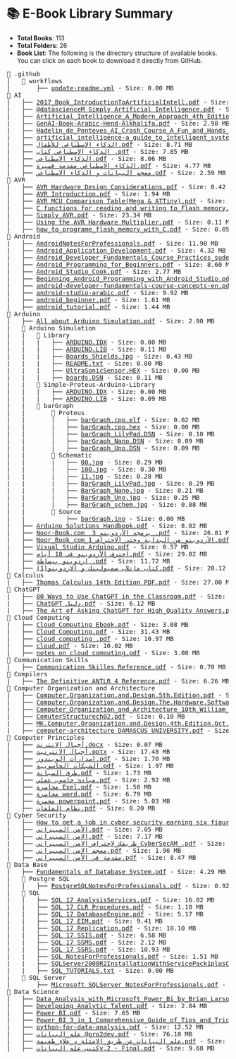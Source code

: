 

<!-- FILE_STRUCTURE_START -->


# 📚 E-Book Library Summary

- **Total Books**: 113
- **Total Folders**: 26
- **Book List**: The following is the directory structure of available books. You can click on each book to download it directly from GitHub.
    

<pre>📂 .github
|   📂 workflows
|       ├── <a href='https%3A//github.com/yourusername/yourrepo/raw/main/update-readme.yml'>update-readme.yml</a> - Size: 0.00 MB
📂 AI
|   ├── <a href='https%3A//github.com/yourusername/yourrepo/raw/main/2017_Book_IntroductionToArtificialIntell.pdf'>2017_Book_IntroductionToArtificialIntell.pdf</a> - Size: 7.55 MB
|   ├── <a href='https%3A//github.com/yourusername/yourrepo/raw/main/%40datascienceM%20Simply%20Artificial%20Intelligence.pdf'>@datascienceM Simply Artificial Intelligence.pdf</a> - Size: 11.86 MB
|   ├── <a href='https%3A//github.com/yourusername/yourrepo/raw/main/Artificial_Intelligence_A_Modern_Approach_4th_Edition_Peter_Norvig.pdf'>Artificial_Intelligence_A_Modern_Approach_4th_Edition_Peter_Norvig.pdf</a> - Size: 21.14 MB
|   ├── <a href='https%3A//github.com/yourusername/yourrepo/raw/main/GenAI-Book-Arabic-Hend-Alkhalifa.pdf'>GenAI-Book-Arabic-Hend-Alkhalifa.pdf</a> - Size: 2.98 MB
|   ├── <a href='https%3A//github.com/yourusername/yourrepo/raw/main/Hadelin_de_Ponteves_AI_Crash_Course_A_Fun_and_Hands_On_Introduction.pdf'>Hadelin_de_Ponteves_AI_Crash_Course_A_Fun_and_Hands_On_Introduction.pdf</a> - Size: 9.44 MB
|   ├── <a href='https%3A//github.com/yourusername/yourrepo/raw/main/artificial_intelligence-a_guide_to_intelligent_systems-1.pdf'>artificial_intelligence-a_guide_to_intelligent_systems-1.pdf</a> - Size: 10.73 MB
|   ├── <a href='https%3A//github.com/yourusername/yourrepo/raw/main/%D8%A7%D9%84%D8%B0%D9%83%D8%A7%D8%A1%20%D8%A7%D9%84%D8%A5%D8%B5%D8%B7%D9%86%D8%A7%D8%B9%D9%8A%20%D9%84%D9%84%D8%A3%D8%B7%D9%81%D8%A7%D9%84.pdf'>الذكاء الإصطناعي للأطفال.pdf</a> - Size: 8.71 MB
|   ├── <a href='https%3A//github.com/yourusername/yourrepo/raw/main/%D8%A7%D9%84%D8%B0%D9%83%D8%A7%D8%A1%20%D8%A7%D9%84%D8%A7%D8%B5%D8%B7%D9%86%D8%A7%D8%B9%D9%8A%20%D9%83%D8%AA%D8%A7%D8%A8%20.pdf'>الذكاء الاصطناعي كتاب .pdf</a> - Size: 7.85 MB
|   ├── <a href='https%3A//github.com/yourusername/yourrepo/raw/main/%D8%A7%D9%84%D8%B0%D9%83%D8%A7%D8%A1%20%D8%A7%D9%84%D8%A7%D8%B5%D8%B7%D9%86%D8%A7%D8%B9%D9%8A.pdf'>الذكاء الاصطناعي.pdf</a> - Size: 8.06 MB
|   ├── <a href='https%3A//github.com/yourusername/yourrepo/raw/main/%D8%A7%D9%84%D8%B0%D9%83%D8%A7%D8%A1_%D8%A7%D9%84%D8%A7%D8%B5%D8%B7%D9%86%D8%A7%D8%B9%D9%8A%20%D9%85%D9%82%D8%AF%D9%85%D8%A9%20%D9%82%D8%B5%D9%8A%D8%B1%D8%A9.pdf'>الذكاء_الاصطناعي مقدمة قصيرة.pdf</a> - Size: 4.77 MB
|   ├── <a href='https%3A//github.com/yourusername/yourrepo/raw/main/%D9%85%D8%B9%D8%AC%D9%85%20%D8%A7%D9%84%D8%A8%D9%8A%D8%A7%D9%86%D8%A7%D8%AA%20%D9%88%20%D8%A7%D9%84%D8%B0%D9%83%D8%A7%D8%A1%20%D8%A7%D9%84%D8%A7%D8%B5%D8%B7%D9%86%D8%A7%D8%B9%D9%8A.pdf'>معجم البيانات و الذكاء الاصطناعي.pdf</a> - Size: 2.59 MB
📂 AVR
|   ├── <a href='https%3A//github.com/yourusername/yourrepo/raw/main/AVR%20Hardware%20Design%20Considerations.pdf'>AVR Hardware Design Considerations.pdf</a> - Size: 0.42 MB
|   ├── <a href='https%3A//github.com/yourusername/yourrepo/raw/main/AVR%20Introduction.pdf'>AVR Introduction.pdf</a> - Size: 1.94 MB
|   ├── <a href='https%3A//github.com/yourusername/yourrepo/raw/main/AVR%20MCU%20Comparison%20Table%28Mega%20%26%20ATTiny%29.pdf'>AVR MCU Comparison Table(Mega & ATTiny).pdf</a> - Size: 0.06 MB
|   ├── <a href='https%3A//github.com/yourusername/yourrepo/raw/main/C%20functions%20for%20reading%20and%20writing%20to_Flash%20memory.pdf'>C functions for reading and writing to_Flash memory.pdf</a> - Size: 0.05 MB
|   ├── <a href='https%3A//github.com/yourusername/yourrepo/raw/main/Simply_AVR.pdf'>Simply_AVR.pdf</a> - Size: 23.34 MB
|   ├── <a href='https%3A//github.com/yourusername/yourrepo/raw/main/Using%20the%20AVR%20Hardware%20Multiplier.pdf'>Using the AVR Hardware Multiplier.pdf</a> - Size: 0.11 MB
|   ├── <a href='https%3A//github.com/yourusername/yourrepo/raw/main/how_to_programe_flash_memory_with_C.pdf'>how_to_programe_flash_memory_with_C.pdf</a> - Size: 0.05 MB
📂 Android
|   ├── <a href='https%3A//github.com/yourusername/yourrepo/raw/main/AndroidNotesForProfessionals.pdf'>AndroidNotesForProfessionals.pdf</a> - Size: 11.90 MB
|   ├── <a href='https%3A//github.com/yourusername/yourrepo/raw/main/Android_Application_Development.pdf'>Android_Application_Development.pdf</a> - Size: 4.32 MB
|   ├── <a href='https%3A//github.com/yourusername/yourrepo/raw/main/Android_Developer_Fundamentals_Course_Practices_sudevelopers_pdf.pdf'>Android_Developer_Fundamentals_Course_Practices_sudevelopers_pdf.pdf</a> - Size: 21.90 MB
|   ├── <a href='https%3A//github.com/yourusername/yourrepo/raw/main/Android_Programming_for_Beginners.pdf'>Android_Programming_for_Beginners.pdf</a> - Size: 8.60 MB
|   ├── <a href='https%3A//github.com/yourusername/yourrepo/raw/main/Android_Studio_Cook.pdf'>Android_Studio_Cook.pdf</a> - Size: 2.77 MB
|   ├── <a href='https%3A//github.com/yourusername/yourrepo/raw/main/Beginning_Android_Programming_with_Android_Studio.pdf'>Beginning_Android_Programming_with_Android_Studio.pdf</a> - Size: 10.71 MB
|   ├── <a href='https%3A//github.com/yourusername/yourrepo/raw/main/android-developer-fundamentals-course-concepts-en.pdf'>android-developer-fundamentals-course-concepts-en.pdf</a> - Size: 15.84 MB
|   ├── <a href='https%3A//github.com/yourusername/yourrepo/raw/main/android-studio-arabic.pdf'>android-studio-arabic.pdf</a> - Size: 9.92 MB
|   ├── <a href='https%3A//github.com/yourusername/yourrepo/raw/main/android_beginner.pdf'>android_beginner.pdf</a> - Size: 1.61 MB
|   ├── <a href='https%3A//github.com/yourusername/yourrepo/raw/main/android_tutorial.pdf'>android_tutorial.pdf</a> - Size: 1.44 MB
📂 Arduino
|   ├── <a href='https%3A//github.com/yourusername/yourrepo/raw/main/All%20about%20Arduino%20Simulation.pdf'>All about Arduino Simulation.pdf</a> - Size: 2.90 MB
|   📂 Arduino Simulation
|   |   📂 Library
|   |   |   ├── <a href='https%3A//github.com/yourusername/yourrepo/raw/main/ARDUINO.IDX'>ARDUINO.IDX</a> - Size: 0.00 MB
|   |   |   ├── <a href='https%3A//github.com/yourusername/yourrepo/raw/main/ARDUINO.LIB'>ARDUINO.LIB</a> - Size: 0.11 MB
|   |   |   ├── <a href='https%3A//github.com/yourusername/yourrepo/raw/main/Boards_Shields.jpg'>Boards_Shields.jpg</a> - Size: 0.43 MB
|   |   |   ├── <a href='https%3A//github.com/yourusername/yourrepo/raw/main/README.txt'>README.txt</a> - Size: 0.00 MB
|   |   |   ├── <a href='https%3A//github.com/yourusername/yourrepo/raw/main/UltraSonicSensor.HEX'>UltraSonicSensor.HEX</a> - Size: 0.00 MB
|   |   |   ├── <a href='https%3A//github.com/yourusername/yourrepo/raw/main/boards.DSN'>boards.DSN</a> - Size: 0.11 MB
|   |   📂 Simple-Proteus-Arduino-Library
|   |   |   ├── <a href='https%3A//github.com/yourusername/yourrepo/raw/main/ARDUINO.IDX'>ARDUINO.IDX</a> - Size: 0.00 MB
|   |   |   ├── <a href='https%3A//github.com/yourusername/yourrepo/raw/main/ARDUINO.LIB'>ARDUINO.LIB</a> - Size: 0.09 MB
|   |   📂 barGraph
|   |       📂 Proteus
|   |       |   ├── <a href='https%3A//github.com/yourusername/yourrepo/raw/main/barGraph.cpp.elf'>barGraph.cpp.elf</a> - Size: 0.02 MB
|   |       |   ├── <a href='https%3A//github.com/yourusername/yourrepo/raw/main/barGraph.cpp.hex'>barGraph.cpp.hex</a> - Size: 0.00 MB
|   |       |   ├── <a href='https%3A//github.com/yourusername/yourrepo/raw/main/barGraph_LilyPad.DSN'>barGraph_LilyPad.DSN</a> - Size: 0.10 MB
|   |       |   ├── <a href='https%3A//github.com/yourusername/yourrepo/raw/main/barGraph_Nano.DSN'>barGraph_Nano.DSN</a> - Size: 0.09 MB
|   |       |   ├── <a href='https%3A//github.com/yourusername/yourrepo/raw/main/barGraph_Uno.DSN'>barGraph_Uno.DSN</a> - Size: 0.09 MB
|   |       📂 Schematic
|   |       |   ├── <a href='https%3A//github.com/yourusername/yourrepo/raw/main/00.jpg'>00.jpg</a> - Size: 0.29 MB
|   |       |   ├── <a href='https%3A//github.com/yourusername/yourrepo/raw/main/100.jpg'>100.jpg</a> - Size: 0.30 MB
|   |       |   ├── <a href='https%3A//github.com/yourusername/yourrepo/raw/main/11.jpg'>11.jpg</a> - Size: 0.28 MB
|   |       |   ├── <a href='https%3A//github.com/yourusername/yourrepo/raw/main/BarGraph_LilyPad.jpg'>BarGraph_LilyPad.jpg</a> - Size: 0.29 MB
|   |       |   ├── <a href='https%3A//github.com/yourusername/yourrepo/raw/main/BarGraph_Nano.jpg'>BarGraph_Nano.jpg</a> - Size: 0.21 MB
|   |       |   ├── <a href='https%3A//github.com/yourusername/yourrepo/raw/main/BarGraph_Uno.jpg'>BarGraph_Uno.jpg</a> - Size: 0.25 MB
|   |       |   ├── <a href='https%3A//github.com/yourusername/yourrepo/raw/main/BarGraph_schem.jpg'>BarGraph_schem.jpg</a> - Size: 0.08 MB
|   |       📂 Source
|   |           ├── <a href='https%3A//github.com/yourusername/yourrepo/raw/main/barGraph.ino'>barGraph.ino</a> - Size: 0.00 MB
|   ├── <a href='https%3A//github.com/yourusername/yourrepo/raw/main/Arduino%20Solutions%20Handbook.pdf'>Arduino Solutions Handbook.pdf</a> - Size: 8.02 MB
|   ├── <a href='https%3A//github.com/yourusername/yourrepo/raw/main/Noor-Book.com%20%20%D8%A8%D8%B1%D9%85%D8%AC%D8%A9%20%D8%A7%D9%84%D8%A3%D8%B1%D8%AF%D9%88%D9%8A%D9%86%D9%88%203%20.pdf'>Noor-Book.com  برمجة الأردوينو 3 .pdf</a> - Size: 26.81 MB
|   ├── <a href='https%3A//github.com/yourusername/yourrepo/raw/main/Noor_Book_com_%D8%A7%D9%84%D8%A3%D8%B1%D8%AF%D9%88%D9%8A%D9%86%D9%88_%D9%85%D9%86_%D8%A7%D9%84%D8%A8%D8%AF%D8%A7%D9%8A%D8%A9_%D9%88%D8%AD%D8%AA%D9%89_%D8%A7%D9%84%D8%A7%D8%AD%D8%AA%D8%B1%D8%A7%D9%81_1.pdf'>Noor_Book_com_الأردوينو_من_البداية_وحتى_الاحتراف_1.pdf</a> - Size: 11.36 MB
|   ├── <a href='https%3A//github.com/yourusername/yourrepo/raw/main/Visual%20Studio%20Arduino.pdf'>Visual Studio Arduino.pdf</a> - Size: 0.57 MB
|   ├── <a href='https%3A//github.com/yourusername/yourrepo/raw/main/%D8%A7%D8%AD%D8%AA%D8%B1%D9%81%20%D8%A7%D9%84%D8%A3%D8%B1%D8%AF%D9%88%D9%8A%D9%86%D9%88%20%D9%81%D9%8A%2010%20%D8%A3%D9%8A%D8%A7%D9%85.pdf'>احترف الأردوينو في 10 أيام.pdf</a> - Size: 29.02 MB
|   ├── <a href='https%3A//github.com/yourusername/yourrepo/raw/main/%D8%A7%D8%B1%D8%AF%D9%88%D9%8A%D9%86%D9%88%20%D8%A8%D8%A8%D8%B3%D8%A7%D8%B7%D8%A9%20.pdf'>اردوينو ببساطة .pdf</a> - Size: 11.72 MB
|   ├── <a href='https%3A//github.com/yourusername/yourrepo/raw/main/%D9%83%D8%AA%D8%A7%D8%A8%20%D9%85%D8%A7%D8%AA%D9%84%D8%A7%D8%A8%20%D8%B3%D9%85%D9%8A%D9%88%D9%84%D9%8A%D9%86%D9%83%20%D9%88%20%D8%A7%D9%84%D8%A7%D8%B1%D8%AF%D9%88%D9%8A%D9%86%D9%88%281%29.pdf'>كتاب ماتلاب سميولينك و الاردوينو(1).pdf</a> - Size: 20.12 MB
📂 Calculus
|   ├── <a href='https%3A//github.com/yourusername/yourrepo/raw/main/Thomas%20Calculus%2014th%20Edition%20PDF.pdf'>Thomas Calculus 14th Edition PDF.pdf</a> - Size: 27.00 MB
📂 ChatGPT
|   ├── <a href='https%3A//github.com/yourusername/yourrepo/raw/main/80%20Ways%20to%20Use%20ChatGPT%20in%20the%20Classroom.pdf'>80 Ways to Use ChatGPT in the Classroom.pdf</a> - Size: 1.58 MB
|   ├── <a href='https%3A//github.com/yourusername/yourrepo/raw/main/ChatGPT%20%D8%AF%D9%84%D9%8A%D9%84.pdf'>ChatGPT دليل.pdf</a> - Size: 6.12 MB
|   ├── <a href='https%3A//github.com/yourusername/yourrepo/raw/main/The%20Art%20of%20Asking%20ChatGPT%20for%20High_Quality%20Answers.pdf'>The Art of Asking ChatGPT for High_Quality Answers.pdf</a> - Size: 0.53 MB
📂 Cloud Computing
|   ├── <a href='https%3A//github.com/yourusername/yourrepo/raw/main/Cloud%20Computing%20Ebook.pdf'>Cloud Computing Ebook.pdf</a> - Size: 3.08 MB
|   ├── <a href='https%3A//github.com/yourusername/yourrepo/raw/main/Cloud%20Computing.pdf'>Cloud Computing.pdf</a> - Size: 31.43 MB
|   ├── <a href='https%3A//github.com/yourusername/yourrepo/raw/main/cloud%20computing%20.pdf'>cloud computing .pdf</a> - Size: 10.97 MB
|   ├── <a href='https%3A//github.com/yourusername/yourrepo/raw/main/cloud.pdf'>cloud.pdf</a> - Size: 10.02 MB
|   ├── <a href='https%3A//github.com/yourusername/yourrepo/raw/main/notes%20on%20cloud%20computing.pdf'>notes on cloud computing.pdf</a> - Size: 3.08 MB
📂 Communication Skills
|   ├── <a href='https%3A//github.com/yourusername/yourrepo/raw/main/Communication%20Skilles%20Reference.pdf'>Communication Skilles Reference.pdf</a> - Size: 0.70 MB
📂 Compilers
|   ├── <a href='https%3A//github.com/yourusername/yourrepo/raw/main/The%20Definitive%20ANTLR%204%20Reference.pdf'>The Definitive ANTLR 4 Reference.pdf</a> - Size: 6.26 MB
📂 Computer Organization and Architecture
|   ├── <a href='https%3A//github.com/yourusername/yourrepo/raw/main/Computer.Organization.and.Design.5th.Edition.pdf'>Computer.Organization.and.Design.5th.Edition.pdf</a> - Size: 33.91 MB
|   ├── <a href='https%3A//github.com/yourusername/yourrepo/raw/main/Computer.Organization.and.Design.The.Hardware.Software.Interface.3rd.Ed.2004.pdf'>Computer.Organization.and.Design.The.Hardware.Software.Interface.3rd.Ed.2004.pdf</a> - Size: 50.05 MB
|   ├── <a href='https%3A//github.com/yourusername/yourrepo/raw/main/Computer_Organization_and_Architecture_10th_William_Stallings1_1.pdf'>Computer_Organization_and_Architecture_10th_William_Stallings1_1.pdf</a> - Size: 17.13 MB
|   ├── <a href='https%3A//github.com/yourusername/yourrepo/raw/main/ComuterStructurech02.pdf'>ComuterStructurech02.pdf</a> - Size: 0.10 MB
|   ├── <a href='https%3A//github.com/yourusername/yourrepo/raw/main/MK.Computer.Organization.and.Design.4th.Edition.Oct.2011-1.pdf'>MK.Computer.Organization.and.Design.4th.Edition.Oct.2011-1.pdf</a> - Size: 16.91 MB
|   ├── <a href='https%3A//github.com/yourusername/yourrepo/raw/main/computer-architecture%20DAMASCUS%20UNIVERSITY.pdf'>computer-architecture DAMASCUS UNIVERSITY.pdf</a> - Size: 3.04 MB
📂 Computer Principles
|   ├── <a href='https%3A//github.com/yourusername/yourrepo/raw/main/%D8%A3%D8%AC%D9%8A%D8%A7%D9%84%20%D8%A7%D9%84%D8%A7%D9%86%D8%AA%D8%B1%D9%86%D8%AA.docx'>أجيال الانترنت.docx</a> - Size: 0.07 MB
|   ├── <a href='https%3A//github.com/yourusername/yourrepo/raw/main/%D8%A3%D8%AC%D9%8A%D8%A7%D9%84%20%D8%A7%D9%84%D8%A7%D9%86%D8%AA%D8%B1%D9%86%D9%8A%D8%AA.pptx'>أجيال الانترنيت.pptx</a> - Size: 17.48 MB
|   ├── <a href='https%3A//github.com/yourusername/yourrepo/raw/main/%D8%A7%D8%B5%D8%AF%D8%A7%D8%B1%D8%A7%D8%AA%20%D8%A7%D9%84%D9%88%D9%8A%D9%86%D8%AF%D9%88%D8%B2.pdf'>اصدارات الويندوز.pdf</a> - Size: 1.70 MB
|   ├── <a href='https%3A//github.com/yourusername/yourrepo/raw/main/%D8%A7%D9%84%D8%B4%D8%A8%D9%83%D8%A7%D8%AA%20%D8%A7%D9%84%D8%AD%D8%A7%D8%B3%D9%88%D8%A8%D9%8A%D8%A9.pdf'>الشبكات الحاسوبية.pdf</a> - Size: 1.97 MB
|   ├── <a href='https%3A//github.com/yourusername/yourrepo/raw/main/%D8%B7%D8%B1%D9%82%20%D8%A7%D9%84%D8%B5%D9%8A%D8%A7%D9%86%D8%A9.pdf'>طرق الصيانة.pdf</a> - Size: 1.73 MB
|   ├── <a href='https%3A//github.com/yourusername/yourrepo/raw/main/%D9%85%D8%A8%D8%A7%D8%AF%D8%A6%20%D8%AD%D8%A7%D8%B3%D9%88%D8%A8%20%D8%B9%D9%85%D9%84%D9%8A.pdf'>مبادئ حاسوب عملي.pdf</a> - Size: 2.92 MB
|   ├── <a href='https%3A//github.com/yourusername/yourrepo/raw/main/%D9%85%D8%AD%D8%A7%D8%B6%D8%B1%D8%A9%20Exel.pdf'>محاضرة Exel.pdf</a> - Size: 1.58 MB
|   ├── <a href='https%3A//github.com/yourusername/yourrepo/raw/main/%D9%85%D8%AD%D8%A7%D8%B6%D8%B1%D8%A9%20word.pdf'>محاضرة word.pdf</a> - Size: 6.79 MB
|   ├── <a href='https%3A//github.com/yourusername/yourrepo/raw/main/%D9%85%D8%AD%D8%B6%D8%B1%D8%A9%20powerpoint.pdf'>محضرة powerpoint.pdf</a> - Size: 5.03 MB
|   ├── <a href='https%3A//github.com/yourusername/yourrepo/raw/main/%D9%86%D8%B8%D8%A7%D9%85%20%D8%A7%D9%84%D9%85%D9%84%D9%81%D8%A7%D8%AA.pdf'>نظام الملفات.pdf</a> - Size: 0.20 MB
📂 Cyber Security
|   ├── <a href='https%3A//github.com/yourusername/yourrepo/raw/main/How%20to%20get%20a%20job%20in%20cyber%20security%20earning%20six%20figures.pdf'>How to get a job in cyber security earning six figures.pdf</a> - Size: 0.98 MB
|   ├── <a href='https%3A//github.com/yourusername/yourrepo/raw/main/%D8%A7%D9%84%D8%A3%D9%85%D9%86%20%D8%A7%D9%84%D8%B3%D9%8A%D8%A8%D8%B1%D8%A7%D9%86%D9%8A.pdf'>الأمن السيبراني.pdf</a> - Size: 7.05 MB
|   ├── <a href='https%3A//github.com/yourusername/yourrepo/raw/main/%D8%A7%D9%84%D8%A7%D9%85%D9%86%20%D8%A7%D9%84%D8%B3%D9%8A%D8%A8%D8%B1%D8%A7%D9%86%D9%8A.pdf'>الامن السيبراني.pdf</a> - Size: 7.17 MB
|   ├── <a href='https%3A//github.com/yourusername/yourrepo/raw/main/%D8%B7%D8%B1%D9%8A%D9%82%D9%83_%D9%84%D8%A7%D8%AD%D8%AA%D8%B1%D8%A7%D9%81_%D8%A7%D9%84%D8%A7%D9%85%D9%86_%D8%A7%D9%84%D8%B3%D9%8A%D8%A8%D8%B1%D8%A7%D9%86%D9%8A_CyberSecAM_.pdf'>طريقك_لاحتراف_الامن_السيبراني_CyberSecAM_.pdf</a> - Size: 0.35 MB
|   ├── <a href='https%3A//github.com/yourusername/yourrepo/raw/main/%D9%85%D8%B9%D8%AC%D9%85%20%D8%A7%D9%84%D8%A7%D9%85%D9%86%20%D8%A7%D9%84%D8%B3%D9%8A%D8%A8%D8%B1%D8%A7%D9%86%D9%8A.pdf'>معجم الامن السيبراني.pdf</a> - Size: 1.96 MB
|   ├── <a href='https%3A//github.com/yourusername/yourrepo/raw/main/%D9%85%D9%82%D8%AF%D9%85%D8%A9%20%D9%81%D9%8A%20%D8%A7%D9%84%D8%A3%D9%85%D9%86%20%D8%A7%D9%84%D8%B3%D9%8A%D8%A8%D8%B1%D8%A7%D9%86%D9%8A.pdf'>مقدمة في الأمن السيبراني.pdf</a> - Size: 8.47 MB
📂 Data Base
|   ├── <a href='https%3A//github.com/yourusername/yourrepo/raw/main/Fundamentals%20of%20Database%20System.pdf'>Fundamentals of Database System.pdf</a> - Size: 4.29 MB
|   📂 Postgre SQL
|   |   ├── <a href='https%3A//github.com/yourusername/yourrepo/raw/main/PostgreSQLNotesForProfessionals.pdf'>PostgreSQLNotesForProfessionals.pdf</a> - Size: 0.92 MB
|   📂 SQL
|   |   ├── <a href='https%3A//github.com/yourusername/yourrepo/raw/main/SQL%2017%20AnalysisServices.pdf'>SQL 17 AnalysisServices.pdf</a> - Size: 16.82 MB
|   |   ├── <a href='https%3A//github.com/yourusername/yourrepo/raw/main/SQL%2017%20CLR%20Procedures.pdf'>SQL 17 CLR Procedures.pdf</a> - Size: 1.18 MB
|   |   ├── <a href='https%3A//github.com/yourusername/yourrepo/raw/main/SQL%2017%20DatabaseEngine.pdf'>SQL 17 DatabaseEngine.pdf</a> - Size: 5.17 MB
|   |   ├── <a href='https%3A//github.com/yourusername/yourrepo/raw/main/SQL%2017%20EIM.pdf'>SQL 17 EIM.pdf</a> - Size: 9.41 MB
|   |   ├── <a href='https%3A//github.com/yourusername/yourrepo/raw/main/SQL%2017%20Replication.pdf'>SQL 17 Replication.pdf</a> - Size: 10.10 MB
|   |   ├── <a href='https%3A//github.com/yourusername/yourrepo/raw/main/SQL%2017%20SSIS.pdf'>SQL 17 SSIS.pdf</a> - Size: 6.58 MB
|   |   ├── <a href='https%3A//github.com/yourusername/yourrepo/raw/main/SQL%2017%20SSMS.pdf'>SQL 17 SSMS.pdf</a> - Size: 2.12 MB
|   |   ├── <a href='https%3A//github.com/yourusername/yourrepo/raw/main/SQL%2017%20SSRS.pdf'>SQL 17 SSRS.pdf</a> - Size: 10.93 MB
|   |   ├── <a href='https%3A//github.com/yourusername/yourrepo/raw/main/SQL%20NotesForProfessionals.pdf'>SQL NotesForProfessionals.pdf</a> - Size: 1.51 MB
|   |   ├── <a href='https%3A//github.com/yourusername/yourrepo/raw/main/SQLServer2008R2InstallationWithServicePack1plusConnectionConfigurationOnVM.doc'>SQLServer2008R2InstallationWithServicePack1plusConnectionConfigurationOnVM.doc</a> - Size: 3.87 MB
|   |   ├── <a href='https%3A//github.com/yourusername/yourrepo/raw/main/SQL_TUTORIALS.txt'>SQL_TUTORIALS.txt</a> - Size: 0.00 MB
|   📂 SQL Server
|       ├── <a href='https%3A//github.com/yourusername/yourrepo/raw/main/Microsoft%20SQLServer%20NotesForProfessionals.pdf'>Microsoft SQLServer NotesForProfessionals.pdf</a> - Size: 2.64 MB
📂 Data Science
|   ├── <a href='https%3A//github.com/yourusername/yourrepo/raw/main/Data_Analysis_with_Microsoft_Power_Bi_by_Brian_Larson_z_lib_org.pdf'>Data_Analysis_with_Microsoft_Power_Bi_by_Brian_Larson_z_lib_org.pdf</a> - Size: 27.94 MB
|   ├── <a href='https%3A//github.com/yourusername/yourrepo/raw/main/Develpoing%20Analytic%20Talent.pdf'>Develpoing Analytic Talent.pdf</a> - Size: 2.84 MB
|   ├── <a href='https%3A//github.com/yourusername/yourrepo/raw/main/Power%20BI.pdf'>Power BI.pdf</a> - Size: 7.65 MB
|   ├── <a href='https%3A//github.com/yourusername/yourrepo/raw/main/Power_BI_3_in_1_Comprehensive_Guide_of_Tips_and_Tricks_to_Learn.pdf'>Power_BI_3_in_1_Comprehensive_Guide_of_Tips_and_Tricks_to_Learn.pdf</a> - Size: 9.15 MB
|   ├── <a href='https%3A//github.com/yourusername/yourrepo/raw/main/python-for-data-analysis.pdf'>python-for-data-analysis.pdf</a> - Size: 12.52 MB
|   ├── <a href='https%3A//github.com/yourusername/yourrepo/raw/main/%D8%B9%D9%84%D9%85_%D8%A7%D9%84%D8%A8%D9%8A%D8%A7%D9%86%D8%A7%D8%AA%20%40pro2dev.pdf'>علم_البيانات @pro2dev.pdf</a> - Size: 76.10 MB
|   ├── <a href='https%3A//github.com/yourusername/yourrepo/raw/main/%D8%B9%D9%84%D9%85_%D8%A7%D9%84%D8%A8%D9%8A%D8%A7%D9%86%D8%A7%D8%AA_%D8%B9%D9%86_%D8%B7%D8%B1%D9%8A%D9%82_%D8%A7%D9%84%D8%A7%D9%85%D8%AB%D9%84%D8%A9_%D8%AF_%D8%B9%D9%84%D8%A7%D8%A1_%D8%B7%D8%B9%D9%8A%D9%85%D8%A9.pdf'>علم_البيانات_عن_طريق_الامثلة_د_علاء_طعيمة.pdf</a> - Size: 12.01 MB
|   ├── <a href='https%3A//github.com/yourusername/yourrepo/raw/main/%D9%83%D8%AA%D9%8A%D8%A8%20%D8%B9%D9%84%D9%85%20%D8%A7%D9%84%D8%A8%D9%8A%D8%A7%D9%86%D8%A7%D8%AAv.2%20-%20Final.pdf'>كتيب علم البياناتv.2 - Final.pdf</a> - Size: 9.68 MB
</pre>

<!-- FILE_STRUCTURE_END -->